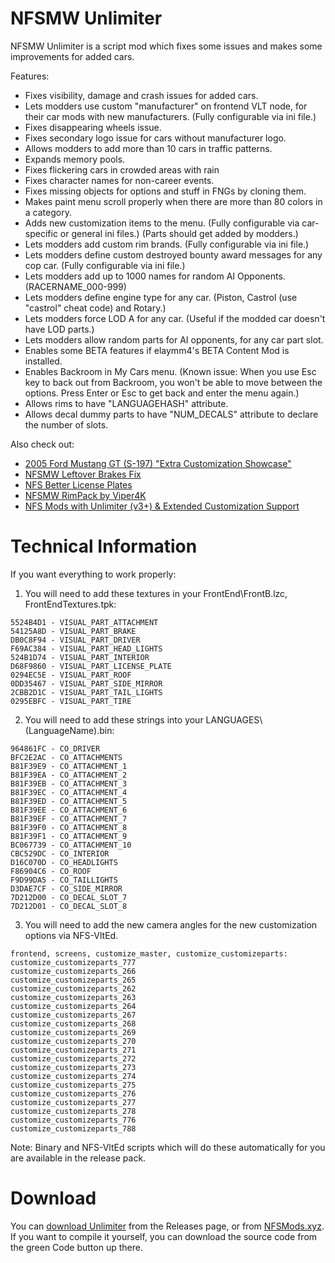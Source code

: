 # NFSMW Unlimiter
NFSMW Unlimiter is a script mod which fixes some issues and makes some improvements for added cars.

Features:
+ Fixes visibility, damage and crash issues for added cars.
+ Lets modders use custom "manufacturer" on frontend VLT node, for their car mods with new manufacturers. (Fully configurable via ini file.)
+ Fixes disappearing wheels issue.
+ Fixes secondary logo issue for cars without manufacturer logo.
+ Allows modders to add more than 10 cars in traffic patterns.
+ Expands memory pools.
+ Fixes flickering cars in crowded areas with rain
+ Fixes character names for non-career events.
+ Fixes missing objects for options and stuff in FNGs by cloning them.
+ Makes paint menu scroll properly when there are more than 80 colors in a category.
+ Adds new customization items to the menu. (Fully configurable via car-specific or general ini files.) (Parts should get added by modders.)
+ Lets modders add custom rim brands. (Fully configurable via ini file.)
+ Lets modders define custom destroyed bounty award messages for any cop car. (Fully configurable via ini file.)
+ Lets modders add up to 1000 names for random AI Opponents. (RACERNAME_000-999)
+ Lets modders define engine type for any car. (Piston, Castrol (use "castrol" cheat code) and Rotary.)
+ Lets modders force LOD A for any car. (Useful if the modded car doesn't have LOD parts.)
+ Lets modders allow random parts for AI opponents, for any car part slot.
+ Enables some BETA features if elaymm4's BETA Content Mod is installed.
+ Enables Backroom in My Cars menu. (Known issue: When you use Esc key to back out from Backroom, you won't be able to move between the options. Press Enter or Esc to get back and enter the menu again.)
+ Allows rims to have "LANGUAGEHASH" attribute.
+ Allows decal dummy parts to have "NUM_DECALS" attribute to declare the number of slots.

Also check out:
- [2005 Ford Mustang GT (S-197) "Extra Customization Showcase"](https://nfsmods.xyz/mod/2225)
- [NFSMW Leftover Brakes Fix](https://nfsmods.xyz/mod/2226)
- [NFS Better License Plates](https://nfsmods.xyz/mod/2010)
- [NFSMW RimPack by Viper4K](https://www.nfsaddons.com/downloads/nfsmw/tools/6202/need-for-speed-most-wanted-rimpack-by-viper4k.html)
- [NFS Mods with Unlimiter (v3+) & Extended Customization Support](https://docs.google.com/spreadsheets/d/1BYqui01raMMtRGrJ63-2B-Agh9ag6RdPB-bd07pDIKI/edit#gid=0)


# Technical Information
If you want everything to work properly:

1) You will need to add these textures in your FrontEnd\\FrontB.lzc, FrontEndTextures.tpk:
```
5524B4D1 - VISUAL_PART_ATTACHMENT
54125A8D - VISUAL_PART_BRAKE
DB0C8F94 - VISUAL_PART_DRIVER
F69AC384 - VISUAL_PART_HEAD_LIGHTS
524B1D74 - VISUAL_PART_INTERIOR
D68F9860 - VISUAL_PART_LICENSE_PLATE
0294EC5E - VISUAL_PART_ROOF
0DD35467 - VISUAL_PART_SIDE_MIRROR
2CBB2D1C - VISUAL_PART_TAIL_LIGHTS
0295EBFC - VISUAL_PART_TIRE
```

2) You will need to add these strings into your LANGUAGES\\(LanguageName).bin:
```
964861FC - CO_DRIVER
BFC2E2AC - CO_ATTACHMENTS
B81F39E9 - CO_ATTACHMENT_1
B81F39EA - CO_ATTACHMENT_2
B81F39EB - CO_ATTACHMENT_3
B81F39EC - CO_ATTACHMENT_4
B81F39ED - CO_ATTACHMENT_5
B81F39EE - CO_ATTACHMENT_6
B81F39EF - CO_ATTACHMENT_7
B81F39F0 - CO_ATTACHMENT_8
B81F39F1 - CO_ATTACHMENT_9
BC067739 - CO_ATTACHMENT_10
CBC529DC - CO_INTERIOR
D16C070D - CO_HEADLIGHTS
F86904C6 - CO_ROOF
F9D99DA5 - CO_TAILLIGHTS
D3DAE7CF - CO_SIDE_MIRROR
7D212D00 - CO_DECAL_SLOT_7
7D212D01 - CO_DECAL_SLOT_8
```

3) You will need to add the new camera angles for the new customization options via NFS-VltEd.
```
frontend, screens, customize_master, customize_customizeparts:
customize_customizeparts_777
customize_customizeparts_266
customize_customizeparts_265
customize_customizeparts_262
customize_customizeparts_263
customize_customizeparts_264
customize_customizeparts_267
customize_customizeparts_268
customize_customizeparts_269
customize_customizeparts_270
customize_customizeparts_271
customize_customizeparts_272
customize_customizeparts_273
customize_customizeparts_274
customize_customizeparts_275
customize_customizeparts_276
customize_customizeparts_277
customize_customizeparts_278
customize_customizeparts_776
customize_customizeparts_788
```

Note: Binary and NFS-VltEd scripts which will do these automatically for you are available in the release pack.

# Download
You can [download Unlimiter](https://github.com/nlgzrgn/NFSMWUnlimiter/releases) from the Releases page, or from [NFSMods.xyz](https://www.nfsmods.xyz).
If you want to compile it yourself, you can download the source code from the green Code button up there.
